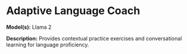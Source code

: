 # Adaptive Language Coach

**Model(s):** Llama 2

**Description:** Provides contextual practice exercises and conversational learning for language proficiency.
